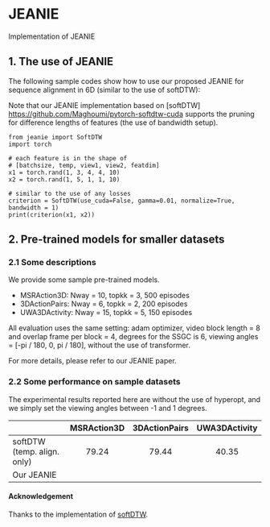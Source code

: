 # JEANIE
Implementation of JEANIE

## 1. The use of JEANIE

The following sample codes show how to use our proposed JEANIE for sequence alignment in 6D (similar to the use of softDTW):

Note that our JEANIE implementation based on [softDTW] https://github.com/Maghoumi/pytorch-softdtw-cuda supports the pruning for difference lengths of features (the use of bandwidth setup).

```
from jeanie import SoftDTW
import torch

# each feature is in the shape of
# [batchsize, temp, view1, view2, featdim]
x1 = torch.rand(1, 3, 4, 4, 10)
x2 = torch.rand(1, 5, 1, 1, 10)

# similar to the use of any losses
criterion = SoftDTW(use_cuda=False, gamma=0.01, normalize=True, bandwidth = 1)
print(criterion(x1, x2))
```

## 2. Pre-trained models for smaller datasets

### 2.1 Some descriptions

We provide some sample pre-trained models. 

- MSRAction3D: Nway = 10, topkk = 3, 500 episodes
- 3DActionPairs: Nway = 6, topkk = 2, 200 episodes
- UWA3DActivity: Nway = 15, topkk = 5, 150 episodes

All evaluation uses the same setting: adam optimizer, video block length = 8 and overlap frame per block = 4, degrees for the SSGC is 6, viewing angles = [-pi / 180, 0, pi / 180], without the use of transformer.

For more details, please refer to our JEANIE paper.

### 2.2 Some performance on sample datasets

The experimental results reported here are without the use of hyperopt, and we simply set the viewing angles between -1 and 1 degrees.

|   | MSRAction3D | 3DActionPairs | UWA3DActivity |
| ------------- | :---: | :---: | :---: |
| softDTW (temp. align. only)  |  79.24 |  79.44 |  40.35 |
| Our JEANIE  |   |   |   |

#### Acknowledgement
Thanks to the implementation of [softDTW](https://github.com/Maghoumi/pytorch-softdtw-cuda).
